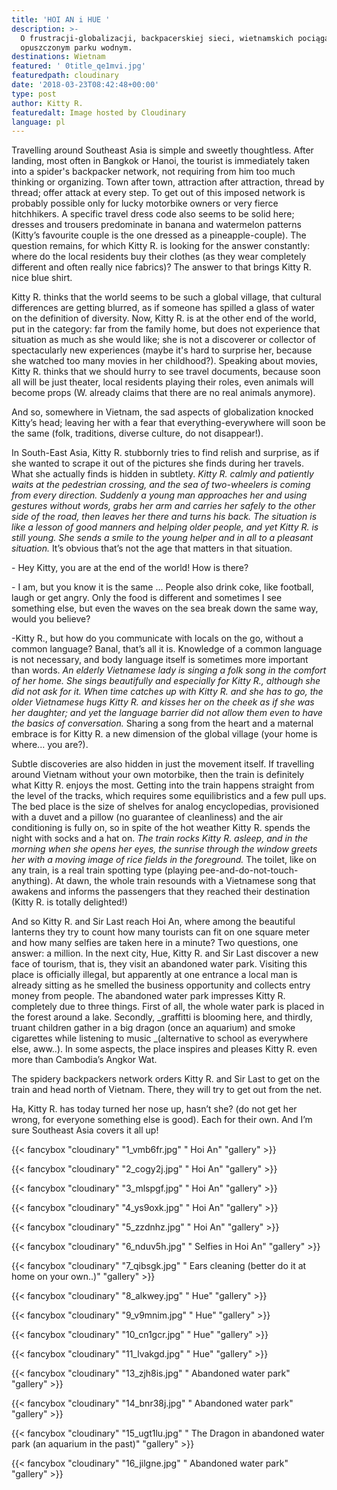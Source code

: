 ```yaml
---
title: 'HOI AN i HUE '
description: >-
  O frustracji-globalizacji, backpacerskiej sieci, wietnamskich pociągach i
  opuszczonym parku wodnym. 
destinations: Wietnam
featured: ' 0title_qe1mvi.jpg'
featuredpath: cloudinary
date: '2018-03-23T08:42:48+00:00'
type: post
author: Kitty R.
featuredalt: Image hosted by Cloudinary
language: pl
---
```

Travelling around Southeast Asia is simple and sweetly thoughtless. After landing, most often in Bangkok or Hanoi, the tourist is immediately taken into a spider's backpacker network, not requiring from him too much thinking or organizing. Town after town, attraction after attraction, thread by thread; offer attack at every step. To get out of this imposed network is probably possible only for lucky motorbike owners or very fierce hitchhikers. A specific travel dress code also seems to be solid here; dresses and trousers predominate in banana and watermelon patterns (Kitty’s favourite couple is the one dressed as a pineapple-couple). The question remains, for which Kitty R. is looking for the answer constantly: where do the local residents buy their clothes (as they wear completely different and often really nice fabrics)? The answer to that brings Kitty R. nice blue shirt. 

Kitty R. thinks that the world seems to be such a global village, that cultural differences are getting blurred, as if someone has spilled a glass of water on the definition of diversity. Now, Kitty R. is at the other end of the world, put in the category: far from the family home, but does not experience that situation as much as she would like; she is not a discoverer or collector of spectacularly new experiences (maybe it's hard to surprise her, because she watched too many movies in her childhood?). Speaking about movies, Kitty R. thinks that we should hurry to see travel documents, because soon all will be just theater, local residents playing their roles, even animals will become props (W. already claims that there are no real animals anymore). 

And so, somewhere in Vietnam, the sad aspects of globalization knocked Kitty’s head; leaving her with a fear that everything-everywhere will soon be the same (folk, traditions, diverse culture, do not disappear!).

In South-East Asia, Kitty R. stubbornly tries to find relish and surprise, as if she wanted to scrape it out of the pictures she finds during her travels. What she actually finds is hidden in subtlety. _Kitty R. calmly and patiently waits at the pedestrian crossing, and the sea of two-wheelers is coming from every direction. Suddenly a young man approaches her and using gestures without words, grabs her arm and carries her safely to the other side of the road, then leaves her there and turns his back. The situation is like a lesson of good manners and helping older people, and yet Kitty R. is still young. She sends a smile to the young helper and in all to a pleasant situation._ It’s obvious that’s not the age that matters in that situation. 

\- Hey Kitty, you are at the end of the world! How is there?

\- I am, but you know it is the same ... People also drink coke, like football, laugh or get angry. Only the food is different and sometimes I see something else, but even the waves on the sea break down the same way, would you believe?

\-Kitty R., but how do you communicate with locals on the go, without a common language? Banal, that’s all it is. Knowledge of a common language is not necessary, and body language itself is sometimes more important than words. _An elderly Vietnamese lady is singing a folk song in the comfort of her home. She sings beautifully and especially for Kitty R., although she did not ask for it. When time catches up with Kitty R. and she has to go, the older Vietnamese hugs Kitty R. and kisses her on the cheek as if she was her daughter; and yet the language barrier did not allow them even to have the basics of conversation._ Sharing a song from the heart and a maternal embrace is for Kitty R. a new dimension of the global village (your home is where... you are?).

Subtle discoveries are also hidden in just the movement itself. If travelling around Vietnam without your own motorbike, then the train is definitely what Kitty R. enjoys the most. Getting into the train happens straight from the level of the tracks, which requires some equilibristics and a few pull ups. The bed place is the size of shelves for analog encyclopedias, provisioned with a duvet and a pillow (no guarantee of cleanliness) and the air conditioning is fully on, so in spite of the hot weather Kitty R. spends the night with socks and a hat on. _The train rocks Kitty R. asleep, and in the morning when she opens her eyes, the sunrise through the window greets her with a moving image of rice fields in the foreground._ The toilet, like on any train, is a real train spotting type (playing pee-and-do-not-touch-anything). At dawn, the whole train resounds with a Vietnamese song that awakens and informs the passengers that they reached their destination (Kitty R. is totally delighted!) 

And so Kitty R. and Sir Last reach Hoi An, where among the beautiful lanterns they try to count how many tourists can fit on one square meter and how many selfies are taken here in a minute? Two questions, one answer: a million. In the next city, Hue, Kitty R. and Sir Last discover a new face of tourism, that is, they visit an abandoned water park. Visiting this place is officially illegal, but apparently at one entrance a local man is already sitting as he smelled the business opportunity and collects entry money from people. The abandoned water park impresses Kitty R. completely due to three things. First of all, the whole water park is placed in the forest around a lake. Secondly, _graffitti is blooming here, and thirdly, truant children gather in a big dragon (once an aquarium) and smoke cigarettes while listening to music _(alternative to school as everywhere else, aww..). In some aspects, the place inspires and pleases Kitty R. even more than Cambodia’s Angkor Wat.

The spidery backpackers network orders Kitty R. and Sir Last to get on the train and head north of Vietnam. There, they will try to get out from the net.

Ha, Kitty R. has today turned her nose up, hasn’t she? (do not get her wrong, for everyone something else is good). Each for their own. And I’m sure Southeast Asia covers it all up!

{{< fancybox "cloudinary" "1_vmb6fr.jpg" "     Hoi An" "gallery" >}}

{{< fancybox "cloudinary" "2_cogy2j.jpg" "     Hoi An" "gallery" >}}

{{< fancybox "cloudinary" "3_mlspgf.jpg" "     Hoi An" "gallery" >}}

{{< fancybox "cloudinary" "4_ys9oxk.jpg" "     Hoi An" "gallery" >}}

{{< fancybox "cloudinary" "5_zzdnhz.jpg" "     Hoi An" "gallery" >}}

{{< fancybox "cloudinary" "6_nduv5h.jpg" "     Selfies in Hoi An" "gallery" >}}

{{< fancybox "cloudinary" "7_qibsgk.jpg" "     Ears cleaning (better do it at home on your own..)" "gallery" >}}

{{< fancybox "cloudinary" "8_alkwey.jpg" "     Hue" "gallery" >}}

{{< fancybox "cloudinary" "9_v9mnim.jpg" "     Hue" "gallery" >}}

{{< fancybox "cloudinary" "10_cn1gcr.jpg" "     Hue" "gallery" >}}

{{< fancybox "cloudinary" "11_lvakgd.jpg" "     Hue" "gallery" >}}

{{< fancybox "cloudinary" "13_zjh8is.jpg" "     Abandoned water park" "gallery" >}}

{{< fancybox "cloudinary" "14_bnr38j.jpg" "     Abandoned water park" "gallery" >}}

{{< fancybox "cloudinary" "15_ugt1lu.jpg" "     The Dragon in abandoned water park (an aquarium in the past)" "gallery" >}}

{{< fancybox "cloudinary" "16_jilgne.jpg" "     Abandoned water park" "gallery" >}}
